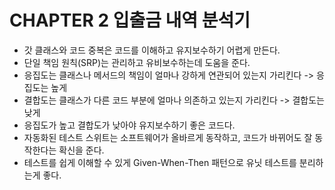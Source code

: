# CHAPTER 2 입출금 내역 분석기
- 갓 클래스와 코드 중복은 코드를 이해하고 유지보수하기 어렵게 만든다.
- 단일 책임 원칙(SRP)는 관리하고 유비보수하는데 도움을 준다.
- 응집도는 클래스나 메서드의 책임이 얼마나 강하게 연관되어 있는지 가리킨다 -> 응집도는 높게
- 결합도는 클래스가 다른 코드 부분에 얼마나 의존하고 있는지 가리킨다 -> 결합도는 낮게
- 응집도가 높고 결합도가 낮아야 유지보수하기 좋은 코드다.
- 자동화된 테스트 스위트는 소프트웨어가 올바르게 동작하고, 코드가 바뀌어도 잘 동작한다는 확신을 준다.
- 테스트를 쉽게 이해할 수 있게 Given-When-Then 패턴으로 유닛 테스트를 분리하는게 좋다.

